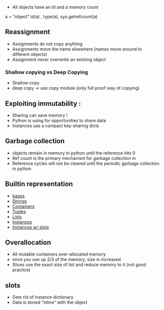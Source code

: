 * All objects have an Id and a memory count

a = "object"
id(a) , type(a), sys.getrefcount(a)

## Reassignment

* Assignments do not copy anything
* Assignments move the name elsewhere (names move around to different objects)
* Assignment never overwrite an existing object

### Shallow copying vs Deep Copying
 * Shallow copy
 * deep copy -> use copy module (only full proof way of copying)

## Exploiting immutability :
 * Sharing can save memory !
 * Python is using for opportunities to share data
 * Instances use a compact key-sharing dicts
  
## Garbage collection
  * objects remain in memory in python until the reference hits 0
  * Ref count is the primary mechanism for garbage collection in
  * Reference cycles will not be cleared until the periodic garbage collection in python

## Builtin representation
  * [bases]('base.png')
  * [Strings]('strings.png')
  * [Containers]('containers.png')
  * [Tuples]('tuples.png')
  * [Lists]('lists.png')
  * [Instances]('instances.png')
  * [Instances w/ slots]('instances_slots.png')

## Overallocation
  * All mutable containers over-allocated memory
  * once you use up 2/3 of the memory, size is increased
  * Slices use the exact size of list and reduce memory to it (not good practice)

## __slots__
  * Gets rid of instance dictionary
  * Data is stored "inline" with the object
